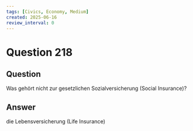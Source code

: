 ```yaml
---
tags: [Civics, Economy, Medium]
created: 2025-06-16
review_interval: 0
---
```


# Question 218

## Question

Was gehört nicht zur gesetzlichen Sozialversicherung (Social Insurance)?

## Answer

die Lebensversicherung (Life Insurance)
